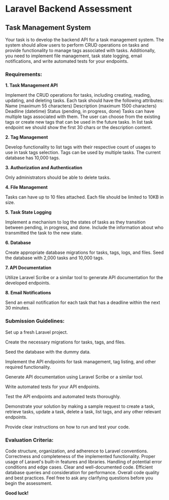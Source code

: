 # Laravel Backend Assessment

## Task Management System

Your task is to develop the backend API for a task management system. The system should allow users to perform CRUD operations on tasks and provide functionality to manage tags associated with tasks. Additionally, you need to implement file management, task state logging, email notifications, and write automated tests for your endpoints.

### Requirements:

**1. Task Management API**

Implement the CRUD operations for tasks, including creating, reading, updating, and deleting tasks.
Each task should have the following attributes:
Name (maximum 55 characters)
Description (maximum 1500 characters)
Deadline (datetime)
Status (pending, in progress, done)
Tasks can have multiple tags associated with them.
The user can choose from the existing tags or create new tags that can be used in the future tasks. In list task endpoint we should show the first 30 chars or the description content.

**2. Tag Management**

Develop functionality to list tags with their respective count of usages to use in task tags selection.
Tags can be used by multiple tasks.
The current database has 10,000 tags.

**3. Authorization and Authentication**

Only administrators should be able to delete tasks.

**4. File Management**

Tasks can have up to 10 files attached.
Each file should be limited to 10KB in size.

**5. Task State Logging**

Implement a mechanism to log the states of tasks as they transition between pending, in progress, and done.
Include the information about who transmitted the task to the new state.

**6. Database**

Create appropriate database migrations for tasks, tags, logs, and files.
Seed the database with 2,000 tasks and 10,000 tags.

**7. API Documentation**

Utilize Laravel Scribe or a similar tool to generate API documentation for the developed endpoints.

**8. Email Notifications**

Send an email notification for each task that has a deadline within the next 30 minutes.



### Submission Guidelines:

Set up a fresh Laravel project.

Create the necessary migrations for tasks, tags, and files.

Seed the database with the dummy data.

Implement the API endpoints for task management, tag listing, and other required functionality.

Generate API documentation using Laravel Scribe or a similar tool.

Write automated tests for your API endpoints.

Test the API endpoints and automated tests thoroughly.

Demonstrate your solution by making a sample request to create a task, retrieve tasks, update a task, delete a task, list tags, and any other relevant endpoints.

Provide clear instructions on how to run and test your code.

### Evaluation Criteria:

Code structure, organization, and adherence to Laravel conventions.
Correctness and completeness of the implemented functionality.
Proper usage of Laravel's built-in features and libraries.
Handling of potential error conditions and edge cases.
Clear and well-documented code.
Efficient database queries and consideration for performance.
Overall code quality and best practices.
Feel free to ask any clarifying questions before you begin the assessment.

**Good luck!**
